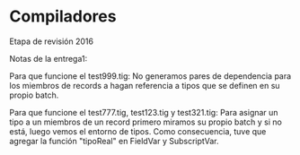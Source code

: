 Compiladores
============

Etapa de revisión 2016

Notas de la entrega1:

Para que funcione el test999.tig: No generamos pares de dependencia para los miembros de records a hagan referencia a tipos que se definen en su propio batch.

Para que funcione el test777.tig, test123.tig y test321.tig: Para asignar un tipo a un miembros de un record primero miramos su propio batch y si no está, luego vemos el entorno de tipos. Como consecuencia, tuve que agregar la función "tipoReal" en FieldVar y SubscriptVar.
